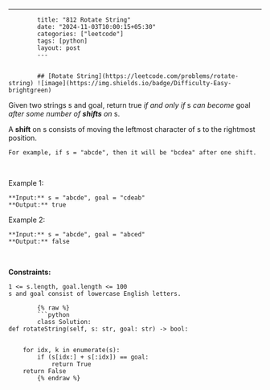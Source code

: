 ---
            title: "812 Rotate String"
            date: "2024-11-03T10:00:15+05:30"
            categories: ["leetcode"]
            tags: [python]
            layout: post
            ---
            

            ## [Rotate String](https://leetcode.com/problems/rotate-string) ![image](https://img.shields.io/badge/Difficulty-Easy-brightgreen)

Given two strings s and goal, return true *if and only if* s *can become* goal *after some number of **shifts** on* s.

A **shift** on s consists of moving the leftmost character of s to the rightmost position.

	For example, if s = "abcde", then it will be "bcdea" after one shift.

 

Example 1:

```
**Input:** s = "abcde", goal = "cdeab"
**Output:** true

```

Example 2:

```
**Input:** s = "abcde", goal = "abced"
**Output:** false

```

 

**Constraints:**

	1 <= s.length, goal.length <= 100
	s and goal consist of lowercase English letters.

            {% raw %}
            ```python
            class Solution:
    def rotateString(self, s: str, goal: str) -> bool:
        

        for idx, k in enumerate(s):
            if (s[idx:] + s[:idx]) == goal:
                return True
        return False
            {% endraw %}
            